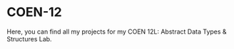 # COEN-12

Here, you can find all my projects for my COEN 12L: Abstract Data Types & Structures Lab.
